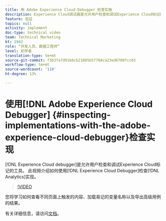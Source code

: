 ```yaml
---
title: 用 Adobe Experience Cloud Debugger 检查实施
description: Experience Cloud调试器是允许用户检查和调试Experience Cloud标记的工具。 此视频介绍如何使用Experience Cloud Debugger检查Analytics实施。
feature: 验证
topics: null
activity: implement
doc-type: technical video
team: Technical Marketing
kt: 1942
role: “开发人员、数据工程师”
level: 初学者
translation-type: tm+mt
source-git-commit: f3b3fa7d91b0cb21005b57768ca23ed6700fcc03
workflow-type: tm+mt
source-wordcount: '110'
ht-degree: 13%

---
```



# 使用[!DNL Adobe Experience Cloud Debugger] {#inspecting-implementations-with-the-adobe-experience-cloud-debugger}检查实现

[!DNL Experience Cloud debugger]是允许用户检查和调试Experience Cloud标记的工具。 此视频介绍如何使用[!DNL Experience Cloud Debugger]检查[!DNL Analytics]实现。

>[!VIDEO](https://video.tv.adobe.com/v/23878/?quality=12)

您将学习如何查看不同页面上触发的内容、加载易记的变量名称以及导出高级用例的结果。

有关详细信息，请访问[文档](https://marketing.adobe.com/resources/help/en_US/experience-cloud-debugger/experience-cloud-debugger.html)。
